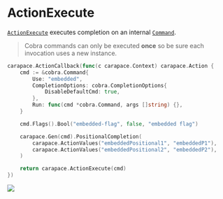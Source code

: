 # ActionExecute

[`ActionExecute`] executes completion on an internal [`Command`].

> Cobra commands can only be executed **once** so be sure each invocation uses a new instance.

```go
carapace.ActionCallback(func(c carapace.Context) carapace.Action {
	cmd := &cobra.Command{
		Use: "embedded",
		CompletionOptions: cobra.CompletionOptions{
			DisableDefaultCmd: true,
		},
		Run: func(cmd *cobra.Command, args []string) {},
	}

	cmd.Flags().Bool("embedded-flag", false, "embedded flag")

	carapace.Gen(cmd).PositionalCompletion(
		carapace.ActionValues("embeddedPositional1", "embeddedP1"),
		carapace.ActionValues("embeddedPositional2", "embeddedP2"),
	)

	return carapace.ActionExecute(cmd)
})
````

![](./actionExecute.cast)

[`ActionExecute`]:https://pkg.go.dev/github.com/carapace-sh/carapace#ActionExecute
[`Command`]:https://pkg.go.dev/github.com/spf13/cobra#Command